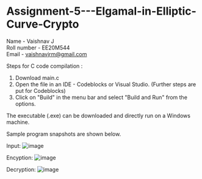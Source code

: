 # Assignment-5---Elgamal-in-Elliptic-Curve-Crypto

Name - Vaishnav J  
Roll number - EE20M544  
Email - vaishnavjrm@gmail.com  

Steps for C code compilation :
1. Download main.c
2. Open the file in an IDE - Codeblocks or Visual Studio. (Further steps are put for Codeblocks)
3. Click on "Build" in the menu bar and select "Build and Run" from the options.

The executable (.exe) can be downloaded and directly run on a Windows machine.

Sample program snapshots are shown below.

Input:
![image](https://user-images.githubusercontent.com/17180872/143911359-80c29761-694d-4580-92f1-b6b7cdaac9aa.png)

Encyption:
![image](https://user-images.githubusercontent.com/17180872/143911592-c2290d1d-8b3c-4de2-9676-84d769fa70fc.png)

Decryption:
![image](https://user-images.githubusercontent.com/17180872/143911784-6178dee6-a430-4427-b447-34d4da8b8de3.png)
